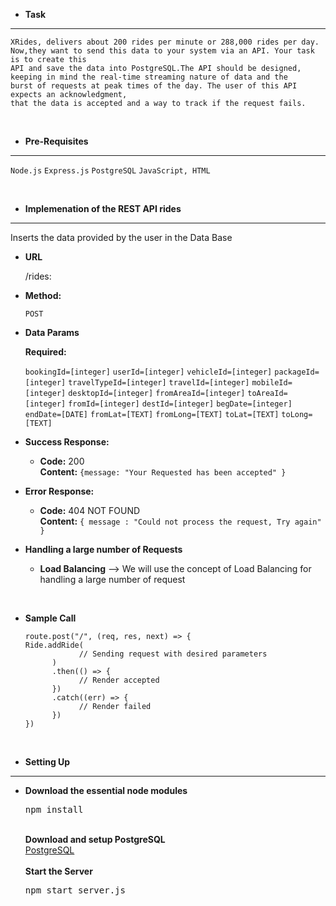 * **Task**
----
    XRides, delivers about 200 rides per minute or 288,000 rides per day. 
    Now,they want to send this data to your system via an API. Your task is to create this     
    API and save the data into PostgreSQL.The API should be designed, keeping in mind the real-time streaming nature of data and the
    burst of requests at peak times of the day. The user of this API expects an acknowledgment,
    that the data is accepted and a way to track if the request fails.

</br>

* **Pre-Requisites**
----
  `Node.js`
  `Express.js`
  `PostgreSQL`
  `JavaScript, HTML` 

</br>

* **Implemenation of the REST API rides**
----
  Inserts the data provided by the user in the Data Base
  
* **URL**

  /rides:

* **Method:**

  `POST`
  
* **Data Params**

   **Required:**
 
   `bookingId=[integer]`
   `userId=[integer]`
   `vehicleId=[integer]`
   `packageId=[integer]`
   `travelTypeId=[integer]`
   `travelId=[integer]`
   `mobileId=[integer]`
   `desktopId=[integer]`
   `fromAreaId=[integer]`
   `toAreaId=[integer]`
   `fromId=[integer]`
   `destId=[integer]`
   `begDate=[integer]`
   `endDate=[DATE]`
   `fromLat=[TEXT]`
   `fromLong=[TEXT]`
   `toLat=[TEXT]`
   `toLong=[TEXT]`


* **Success Response:**

  * **Code:** 200 <br />
    **Content:** `{message: "Your Requested has been accepted" }`
 
* **Error Response:**

  * **Code:** 404 NOT FOUND <br />
    **Content:** `{ message : "Could not process the request, Try again" }`

* **Handling a large number of Requests**
    * **Load Balancing**
        --> We will use the concept of Load Balancing for handling a large number of request
        
</br>

* **Sample Call**

  ```javascript</br>
  route.post("/", (req, res, next) => {
  Ride.addRide(
              // Sending request with desired parameters 
        )
        .then(() => {
              // Render accepted
        })
        .catch((err) => {
              // Render failed
        })
  })
  ```
  </br>
* **Setting Up**
----  
  * **Download the essential node modules**</br>
    <pre>npm install</pre></br>
     **Download and setup PostgreSQL**</br>
     [PostgreSQL](https://www.postgresql.org/)</br>
     </br>**Start the Server**</br>
    <pre>npm start server.js </pre>
  